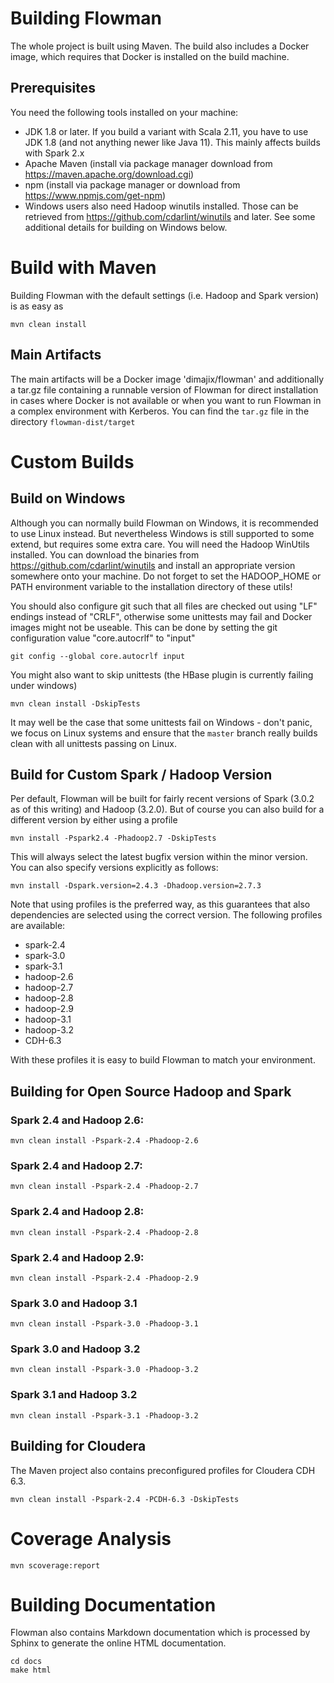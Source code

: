 # Building Flowman

The whole project is built using Maven. The build also includes a Docker image, which requires that Docker
is installed on the build machine.

## Prerequisites

You need the following tools installed on your machine:
* JDK 1.8 or later. If you build a variant with Scala 2.11, you have to use JDK 1.8 (and not anything newer like
  Java 11). This mainly affects builds with Spark 2.x
* Apache Maven (install via package manager download from https://maven.apache.org/download.cgi)
* npm (install via package manager or download from https://www.npmjs.com/get-npm)
* Windows users also need Hadoop winutils installed. Those can be retrieved from https://github.com/cdarlint/winutils
and later. See some additional details for building on Windows below.


# Build with Maven

Building Flowman with the default settings (i.e. Hadoop and Spark version) is as easy as

```shell
mvn clean install
```

## Main Artifacts

The main artifacts will be a Docker image 'dimajix/flowman' and additionally a tar.gz file containing a runnable 
version of Flowman for direct installation in cases where Docker is not available or when you want to run Flowman 
in a complex environment with Kerberos. You can find the `tar.gz` file in the directory `flowman-dist/target`


# Custom Builds

## Build on Windows

Although you can normally build Flowman on Windows, it is recommended to use Linux instead. But nevertheless Windows
is still supported to some extend, but requires some extra care. You will need the Hadoop WinUtils installed. You can 
download the binaries from https://github.com/cdarlint/winutils and install an appropriate version somewhere onto 
your machine. Do not forget to set the HADOOP_HOME or PATH environment variable to the installation directory of these 
utils!

You should also configure git such that all files are checked out using "LF" endings instead of "CRLF", otherwise
some unittests may fail and Docker images might not be useable. This can be done by setting the git configuration
value "core.autocrlf" to "input"

```shell
git config --global core.autocrlf input
```

You might also want to skip unittests (the HBase plugin is currently failing under windows)

```shell
mvn clean install -DskipTests
```
    
It may well be the case that some unittests fail on Windows - don't panic, we focus on Linux systems and ensure that
the `master` branch really builds clean with all unittests passing on Linux.


## Build for Custom Spark / Hadoop Version

Per default, Flowman will be built for fairly recent versions of Spark (3.0.2 as of this writing) and Hadoop (3.2.0). 
But of course you can also build for a different version by either using a profile

```shell
mvn install -Pspark2.4 -Phadoop2.7 -DskipTests
```
 
This will always select the latest bugfix version within the minor version. You can also specify versions explicitly 
as follows:    

```shell
mvn install -Dspark.version=2.4.3 -Dhadoop.version=2.7.3
```
        
Note that using profiles is the preferred way, as this guarantees that also dependencies are selected
using the correct version. The following profiles are available:

* spark-2.4
* spark-3.0
* spark-3.1 
* hadoop-2.6
* hadoop-2.7
* hadoop-2.8
* hadoop-2.9
* hadoop-3.1
* hadoop-3.2
* CDH-6.3

With these profiles it is easy to build Flowman to match your environment. 

## Building for Open Source Hadoop and Spark

### Spark 2.4 and Hadoop 2.6:

```shell
mvn clean install -Pspark-2.4 -Phadoop-2.6
```

### Spark 2.4 and Hadoop 2.7:

```shell
mvn clean install -Pspark-2.4 -Phadoop-2.7
```

### Spark 2.4 and Hadoop 2.8:

```shell
mvn clean install -Pspark-2.4 -Phadoop-2.8
```

### Spark 2.4 and Hadoop 2.9:

```shell
mvn clean install -Pspark-2.4 -Phadoop-2.9
```

### Spark 3.0 and Hadoop 3.1

```shell
mvn clean install -Pspark-3.0 -Phadoop-3.1
```

### Spark 3.0 and Hadoop 3.2

```shell
mvn clean install -Pspark-3.0 -Phadoop-3.2
```

### Spark 3.1 and Hadoop 3.2

```shell
mvn clean install -Pspark-3.1 -Phadoop-3.2
```

## Building for Cloudera

The Maven project also contains preconfigured profiles for Cloudera CDH 6.3.

```shell
mvn clean install -Pspark-2.4 -PCDH-6.3 -DskipTests
```

# Coverage Analysis
```shell
mvn scoverage:report
```

# Building Documentation

Flowman also contains Markdown documentation which is processed by Sphinx to generate the online HTML documentation.

    cd docs
    make html
